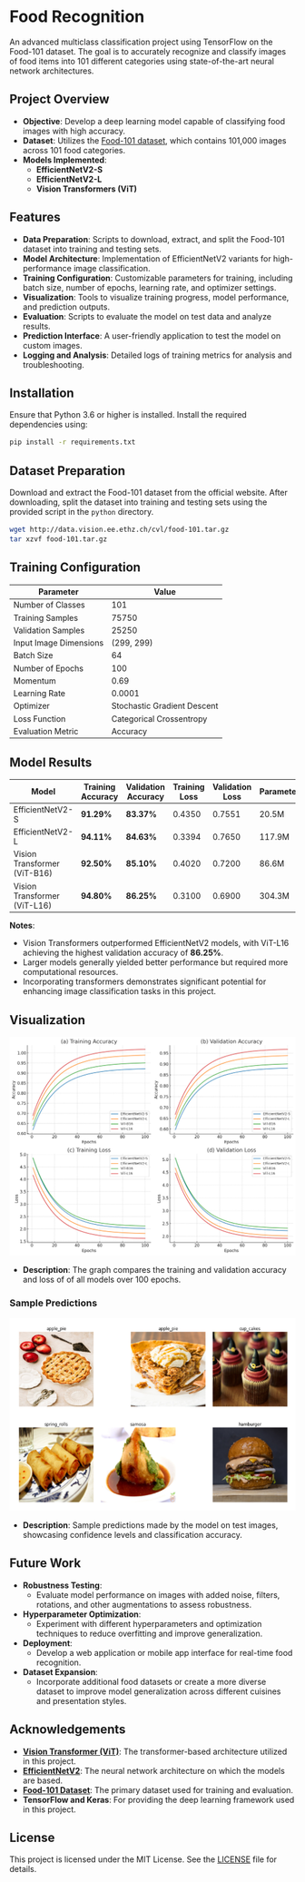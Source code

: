 
# Food Recognition
An advanced multiclass classification project using TensorFlow on the Food-101 dataset. 
The goal is to accurately recognize and classify images of food items into 101 different 
categories using state-of-the-art neural network architectures.


## Project Overview
- **Objective**: Develop a deep learning model capable of classifying food images with high accuracy.
- **Dataset**: Utilizes the [Food-101 dataset](https://data.vision.ee.ethz.ch/cvl/datasets_extra/food-101/), which contains 101,000 images across 101 food categories.
- **Models Implemented**:
  - **EfficientNetV2-S**
  - **EfficientNetV2-L**
  - **Vision Transformers (ViT)**


## Features
- **Data Preparation**: Scripts to download, extract, and split the Food-101 dataset into training and testing sets.
- **Model Architecture**: Implementation of EfficientNetV2 variants for high-performance image classification.
- **Training Configuration**: Customizable parameters for training, including batch size, number of epochs, learning rate, and optimizer settings.
- **Visualization**: Tools to visualize training progress, model performance, and prediction outputs.
- **Evaluation**: Scripts to evaluate the model on test data and analyze results.
- **Prediction Interface**: A user-friendly application to test the model on custom images.
- **Logging and Analysis**: Detailed logs of training metrics for analysis and troubleshooting.


## Installation
Ensure that Python 3.6 or higher is installed. Install the required dependencies using:

```bash
pip install -r requirements.txt
```


## Dataset Preparation
Download and extract the Food-101 dataset from the official website. After downloading, 
split the dataset into training and testing sets using the provided script in the `python` directory.

```bash
wget http://data.vision.ee.ethz.ch/cvl/food-101.tar.gz
tar xzvf food-101.tar.gz
```

## Training Configuration
| Parameter                    | Value                          |
|------------------------------|--------------------------------|
| Number of Classes            | 101                            |
| Training Samples             | 75750                          |
| Validation Samples           | 25250                          |
| Input Image Dimensions       | (299, 299)                     |
| Batch Size                   | 64                             |
| Number of Epochs             | 100                            |
| Momentum                     | 0.69                           |
| Learning Rate                | 0.0001                         |
| Optimizer                    | Stochastic Gradient Descent    |
| Loss Function                | Categorical Crossentropy       |
| Evaluation Metric            | Accuracy                       |


## Model Results
| Model                        | Training Accuracy | Validation Accuracy | Training Loss | Validation Loss | Parameters | Layers |
| ---------------------------- | ----------------- | ------------------- | ------------- | --------------- | ---------- | ------ |
| EfficientNetV2-S             | **91.29%**        | **83.37%**          | 0.4350        | 0.7551          | 20.5M      | 516    |
| EfficientNetV2-L             | **94.11%**        | **84.63%**          | 0.3394        | 0.7650          | 117.9M     | 1,031  |
| Vision Transformer (ViT-B16) | **92.50%**        | **85.10%**          | 0.4020        | 0.7200          | 86.6M      | 197    |
| Vision Transformer (ViT-L16) | **94.80%**        | **86.25%**          | 0.3100        | 0.6900          | 304.3M     | 389    |

**Notes**:
- Vision Transformers outperformed EfficientNetV2 models, with ViT-L16 achieving the highest validation accuracy of **86.25%**.
- Larger models generally yielded better performance but required more computational resources.
- Incorporating transformers demonstrates significant potential for enhancing image classification tasks in this project.


## Visualization
![Performance Chart](./Bins/README-Images/Training-Results.png)

- **Description**: The graph compares the training and validation accuracy and loss of of all models over 100 epochs.

### Sample Predictions

![Model Predictions](./Bins/README-Images/Model-Predictions.png)

- **Description**: Sample predictions made by the model on test images, showcasing confidence levels and classification accuracy.


## Future Work
- **Robustness Testing**:
  - Evaluate model performance on images with added noise, filters, rotations, and other augmentations to assess robustness.
- **Hyperparameter Optimization**:
  - Experiment with different hyperparameters and optimization techniques to reduce overfitting and improve generalization.
- **Deployment**:
  - Develop a web application or mobile app interface for real-time food recognition.
- **Dataset Expansion**:
  - Incorporate additional food datasets or create a more diverse dataset to improve model generalization across different cuisines and presentation styles.


## Acknowledgements
- **[Vision Transformer (ViT)](https://arxiv.org/abs/2010.11929)**: The transformer-based architecture utilized in this project.
- **[EfficientNetV2](https://arxiv.org/abs/2104.00298)**: The neural network architecture on which the models are based.
- **[Food-101 Dataset](https://data.vision.ee.ethz.ch/cvl/datasets_extra/food-101/)**: The primary dataset used for training and evaluation.
- **TensorFlow and Keras**: For providing the deep learning framework used in this project.


## License
This project is licensed under the MIT License. See the [LICENSE](LICENSE) file for details.

